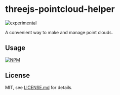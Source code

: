 # threejs-pointcloud-helper

[![experimental](http://badges.github.io/stability-badges/dist/experimental.svg)](http://github.com/badges/stability-badges)

A convenient way to make and manage point clouds.

## Usage

[![NPM](https://nodei.co/npm/threejs-pointcloud-helper.png)](https://nodei.co/npm/threejs-pointcloud-helper/)

## License

MIT, see [LICENSE.md](http://github.com/bunnybones1/threejs-pointcloud-helper/blob/master/LICENSE.md) for details.
